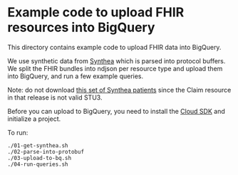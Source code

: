 # Example code to upload FHIR resources into BigQuery

This directory contains example code to upload FHIR data into BigQuery.

We use synthetic data from [Synthea](syntheticmass.mitre.org) which is parsed into protocol buffers. We split the FHIR bundles into ndjson per resource type and upload them into BigQuery, and run a few example queries.

Note: do not download [this set of Synthea patients](https://syntheticmass.mitre.org/downloads/2017_11_06/synthea_sample_data_fhir_stu3_nov2017.zip) since the Claim resource in that release is not valid STU3.

Before you can upload to BigQuery, you need to install the [Cloud SDK](https://cloud.google.com/bigquery/quickstart-command-line) and initialize a project.

To run:

```
./01-get-synthea.sh
./02-parse-into-protobuf
./03-upload-to-bq.sh
./04-run-queries.sh
```
